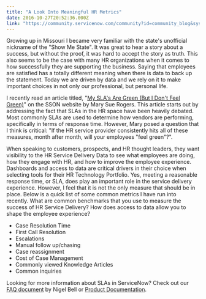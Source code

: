 ```yaml
---
title: "A Look Into Meaningful HR Metrics"
date: 2016-10-27T20:52:36.000Z
link: "https://community.servicenow.com/community?id=community_blog&sys_id=eb4ea6addbd0dbc01dcaf3231f961969"
---
```

<p>Growing up in Missouri I became very familiar with the state's unofficial nickname of the "Show Me State". It was great to hear a story about a success, but without the proof, it was hard to accept the story as truth. This also seems to be the case with many HR organizations when it comes to how successfully they are supporting the business. Saying that employees are satisfied has a totally different meaning when there is data to back up the statement. Today we are driven by data and we rely on it to make important choices in not only our professional, but personal life.</p><p></p><p>I recently read an article titled, "<a title="w.ssonetwork.com/human-resources/columns/my-sla%E2%80%99s-are-green-but-i-don%E2%80%99t-feel-green" href="http://www.ssonetwork.com/human-resources/columns/my-sla%E2%80%99s-are-green-but-i-don%E2%80%99t-feel-green">My SLA's Are Green (But I Don't Feel Green)</a>" on the SSON website by Mary Sue Rogers. This article starts out by addressing the fact that SLAs in the HR space have been heavily debated. Most commonly SLAs are used to determine how vendors are performing, specifically in terms of response time. However, Mary posed a question that I think is critical: "If the HR service provider consistently hits all of these measures, month after month, will your employees "feel green"?".</p><p></p><p>When speaking to customers, prospects, and HR thought leaders, they want visibility to the HR Service Delivery Data to see what employees are doing, how they engage with HR, and how to improve the employee experience. Dashboards and access to data are critical drivers in their choice when selecting tools for their HR Technology Portfolio. Yes, meeting a reasonable response time, or SLA, does play an important role in the service delivery experience. However, I feel that it is not the only measure that should be in place. Below is a quick list of some common metrics I have run into recently. What are common benchmarks that you use to measure the success of HR Service Delivery? How does access to data allow you to shape the employee experience?</p><p></p><ul style="list-style-type: disc;"><li>Case Resolution Time</li><li>First Call Resolution</li><li>Escalations</li><li>Manual follow up/chasing</li><li>Case reassignment</li><li>Cost of Case Management</li><li>Commonly viewed Knowledge Articles</li><li>Common inquiries</li></ul><p></p><p>Looking for more information about SLAs in ServiceNow? Check out our <a title="" _jive_internal="true" href="/community?id=community_article&sys_id=d00de6a5dbd0dbc01dcaf3231f9619fe">FAQ document</a> by Nigel Bell or <a title="ocs.servicenow.com/bundle/helsinki-servicenow-platform/page/administer/time/reference/r_SLAs.html" href="https://docs.servicenow.com/bundle/helsinki-servicenow-platform/page/administer/time/reference/r_SLAs.html">Product Documentation</a>.</p>